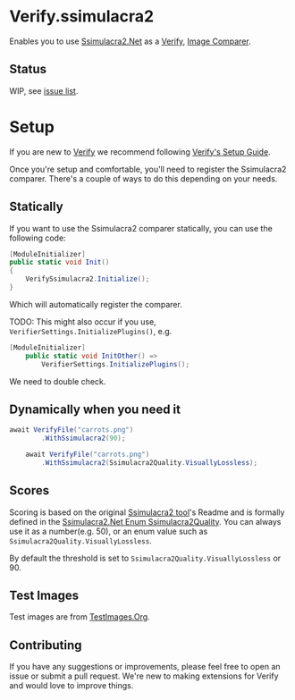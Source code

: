 # Verify.ssimulacra2

Enables you to use [Ssimulacra2.Net](https://github.com/YellowDogMan/Ssimulacra2.Net) as a [Verify](https://github.com/VerifyTests/Verify), [Image Comparer](https://github.com/VerifyTests/Verify/blob/main/docs/comparer.md).

## Status
WIP, see [issue list](https://github.com/VerifyTests/Verify.ssimulacra2/issues).

# Setup
If you are new to [Verify](https://github.com/VerifyTests/Verify) we recommend following [Verify's Setup Guide](https://github.com/VerifyTests/Verify/blob/main/docs/getting-started.md).

Once you're setup and comfortable, you'll need to register the Ssimulacra2 comparer. There's a couple of ways to do this depending on your needs.

## Statically
If you want to use the Ssimulacra2 comparer statically, you can use the following code:

```csharp
[ModuleInitializer]
public static void Init()
{
    VerifySsimulacra2.Initialize();
}
```

Which will automatically register the comparer.

TODO: This might also occur if you use, `VerifierSettings.InitializePlugins()`, e.g.
```cs
[ModuleInitializer]
    public static void InitOther() =>
        VerifierSettings.InitializePlugins();
```

We need to double check.

## Dynamically when you need it

```cs
await VerifyFile("carrots.png")
        .WithSsimulacra2(90);
```

```cs
    await VerifyFile("carrots.png")
        .WithSsimulacra2(Ssimulacra2Quality.VisuallyLossless);
```

## Scores

Scoring is based on the original [Ssimulacra2 tool](https://github.com/cloudinary/ssimulacra2)'s Readme and is formally defined in the [Ssimulacra2.Net Enum Ssimulacra2Quality](https://github.com/YellowDogMan/Ssimulacra2.Net/blob/main/Ssimulacra2.Net/Ssimulacra2Quality.cs). You can always use it as a number(e.g. 50), or an enum value such as `Ssimulacra2Quality.VisuallyLossless`.

By default the threshold is set to `Ssimulacra2Quality.VisuallyLossless` or 90.

## Test Images

Test images are from [TestImages.Org](https://testimages.org/).

## Contributing

If you have any suggestions or improvements, please feel free to open an issue or submit a pull request. We're new to making extensions for Verify and would love to improve things.